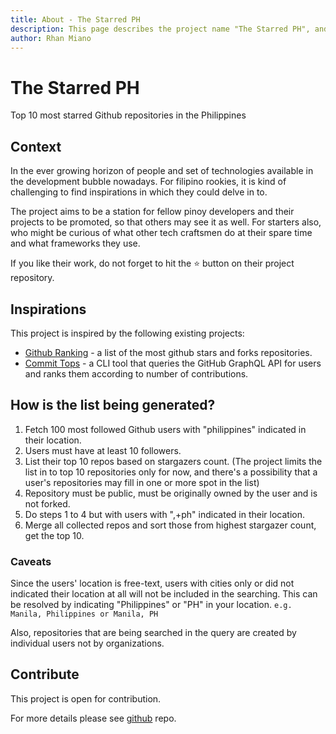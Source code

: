 ```yaml
---
title: About - The Starred PH
description: This page describes the project name "The Starred PH", and how it came to be.
author: Rhan Miano
---
```


# The Starred PH

Top 10 most starred Github repositories in the Philippines

## Context

In the ever growing horizon of people and set of technologies available in the development bubble nowadays. For filipino rookies, it is kind of challenging to find inspirations in which they could delve in to.

The project aims to be a station for fellow pinoy developers and their projects to be promoted, so that others may see it as well. For starters also, who might be curious of what other tech craftsmen do at their spare time and what frameworks they use.

If you like their work, do not forget to hit the ⭐ button on their project repository.
</span>

## Inspirations

This project is inspired by the following existing projects:

- [Github Ranking](https://github.com/EvanLi/Github-Ranking) - a list of the most github stars and forks repositories.
- [Commit Tops](https://github.com/lauripiispanen/most-active-github-users-counter) - a CLI tool that queries the GitHub GraphQL API for users and ranks them according to number of contributions.

## How is the list being generated?

1. Fetch 100 most followed Github users with "philippines" indicated in their location.
2. Users must have at least 10 followers.
3. List their top 10 repos based on stargazers count. (The project limits the list in to top 10 repositories only for now, and there's a possibility that a user's repositories may fill in one or more spot in the list)
4. Repository must be public, must be originally owned by the user and is not forked.
5. Do steps 1 to 4 but with users with ",+ph" indicated in their location.
6. Merge all collected repos and sort those from highest stargazer count, get the top 10.

### Caveats

Since the users' location is free-text, users with cities only or did not indicated their location at all will not be included in the searching. This can be resolved by indicating "Philippines" or "PH" in your location. `e.g. Manila, Philippines or Manila, PH`

Also, repositories that are being searched in the query are created by individual users not by organizations.

## Contribute

This project is open for contribution.

For more details please see [github](https://github.com/rhanmiano/the-starred-ph) repo.
